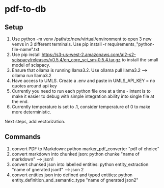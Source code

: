 # pdf-to-db

## Setup
1. Use python -m venv /path/to/new/virtual/environment to open 3 new venvs in 3 different terminals. Use pip install -r requirements_"python-file-name".txt
2. Use pip install https://s3-us-west-2.amazonaws.com/ai2-s2-scispacy/releases/v0.5.4/en_core_sci_sm-0.5.4.tar.gz to install the small model of scispacy. 
3. Ensure that ollama is running llama3.2. Use ollama pull llama3.2 --> ollama run llama3.2
4. Have access to UMLS. Create a .env and paste in UMLS_API_KEY = no quotes around api key
5. Currently you need to run each python file one at a time - intent is to make it easier to debug with simple integration ability into single file at the end.
6. Currently temperature is set to .1, consider temperature of 0 to make more deterministic.

Next steps, add vectorization.


## Commands 
1. convert PDF to Markdown: python marker_pdf_converter "pdf of choice"
2. convert markdown into chunked json: python chunke "name of markdown" --> json1
3. convert chunked json into labelled entities: python entity_extraction "name of gnerated json1" --> json 2
4. convert entities json into defined and typed entities: python entity_definition_and_semantic_type "name of gnerated json2"
